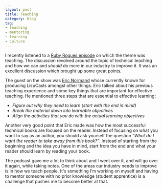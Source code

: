 ```yaml
---
layout: post
title: Teaching
category: blog
tag:
- teaching
- mentoring
- learning
- culture
---
```

I recently listened to a [Ruby Rogues episode](https://devchat.tv/ruby-rogues/232-rr-teaching-and-how-we-can-all-do-more-to-teach-technical-topics-to-others-with-eric-normand) on which the theme was teaching. The discussion revolved around the topic of technical teaching and how we can and _should_ do more in our industry to improve it. It was an excellent discussion which brought up some great points.

The guest on the show was [Eric Normand](https://twitter.com/ericnormand) whose currently known for producing LispCasts amongst other things. Eric talked about his previous teaching experience and some key things that are important for effective teaching. He mentioned three steps that are essential to effective learning:

- _Figure out why they need to learn (start with the end in mind)_
- _Break the material down into learnable objectives_
- _Align the activities that you do with the actual learning objectives_

Another very good point that Eric made was how the most successful technical books are focused on the reader. Instead of focusing on what you want to say as an author, you should ask yourself the question _"What do I want the reader to take away from this book?"_. Instead of starting from the beginning and the idea you have in mind, start from the end and what your reader should learn by reading your book.

The podcast gave me a lot to think about and I went over it, and will go over it again, while taking notes. One of the areas our industry needs to improve is in how we teach people. It's something I'm working on myself and having to mentor someone with no prior knowledge (student apprentice) is a challenge that pushes me to become better at that.
